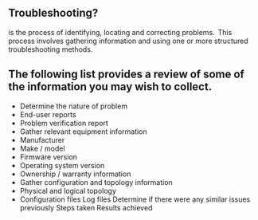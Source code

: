## Troubleshooting?
is the process of identifying, locating and correcting problems.  This process involves gathering information and using one or more structured troubleshooting methods.

## The following list provides a review of some of the information you may wish to collect.
- Determine the nature of problem
- End-user reports
- Problem verification report
- Gather relevant equipment information
- Manufacturer
- Make / model
- Firmware version
- Operating system version
- Ownership / warranty information
- Gather configuration and topology information
- Physical and logical topology
- Configuration files
Log files
Determine if there were any similar issues previously
Steps taken
Results achieved
